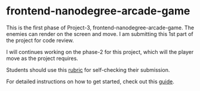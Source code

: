 frontend-nanodegree-arcade-game
===============================

This is the first phase of Project-3, frontend-nanodegree-arcade-game. The enemies can render on the screen and move. I am submitting this 1st part of the project for code review.

I will continues working on the phase-2 for this project, which will the player move as the project requires.  


Students should use this [rubric](https://www.udacity.com/course/viewer/#!/c-nd001/l-2696458597/m-2687128535) for self-checking their submission.

For detailed instructions on how to get started, check out this [guide](https://docs.google.com/document/d/1v01aScPjSWCCWQLIpFqvg3-vXLH2e8_SZQKC8jNO0Dc/pub?embedded=true).
